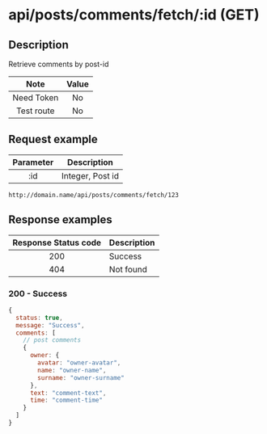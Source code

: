 # api/posts/comments/fetch/:id (GET)

## Description

Retrieve comments by post-id

|    Note    | Value |
| :--------: | :---: |
| Need Token |  No   |
| Test route |  No   |

## Request example

| Parameter | Description      |
| :-------: | ---------------- |
|    :id    | Integer, Post id |

```http
http://domain.name/api/posts/comments/fetch/123
```

## Response examples

| Response Status code | Description |
| :------------------: | ----------- |
|         200          | Success     |
|         404          | Not found   |

### 200 - Success

```js
{
  status: true,
  message: "Success",
  comments: [
    // post comments
    {
      owner: {
        avatar: "owner-avatar",
        name: "owner-name",
        surname: "owner-surname"
      },
      text: "comment-text",
      time: "comment-time"
    }
  ]
}
```

